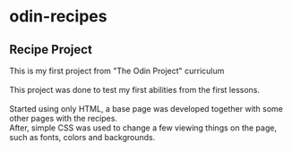 # odin-recipes<br>
## Recipe Project<br>
This is my first project from "The Odin Project" curriculum<br>
<br>
This project was done to test my first abilities from the first lessons. 
<br>
<br>
Started using only HTML, a base page was developed together with some other pages with the recipes.
<br>
After, simple CSS was used to change a few viewing things on the page, such as fonts, colors and backgrounds.
<br>